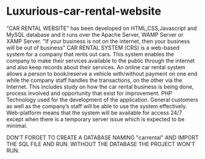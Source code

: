 # Luxurious-car-rental-website
“CAR RENTAL WEBSITE” has been developed on HTML,CSS,Javascript and MySQL database and it runs over the 
Apache Server, WAMP Server or XAMP Server. "If your business is not on the internet, then your business will be 
out of business" CAR RENTAL SYSTEM (CRS) is a web-based system for a company that rents out cars. This 
system enables the company to make their services available to the public through the internet and also keep 
records about their services. An online car rental system allows a person to book/reserve a vehicle with/without 
payment on one end while the company staff handles the transactions, on the other via the Internet.
This includes study on how the car rental business is being done, process involved and opportunity that exist for 
improvement. PHP Technology used for the development of the application. General customers as well as the 
company’s staff will be able to use the system effectively. Web-platform means that the system will be available 
for access 24/7 except when there is a temporary server issue which is expected to be minimal.


DON'T FORGET TO CREATE A DATABASE NAMING "carrental" AND IMPORT THE SQL FILE AND RUN.
WITHOUT THE DATABASE THE PROJECT WON'T RUN.
